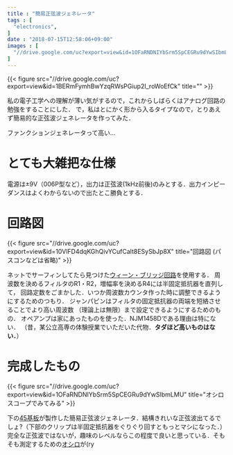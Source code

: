 ```yaml
---
title : "簡易正弦波ジェネレータ"
tags : [
  "electronics",
]
date : "2018-07-15T12:58:06+09:00"
images : [
  "//drive.google.com/uc?export=view&id=1OFaRNDNIYbSrm5SpCEGRu9dYwSIbmLMU",
]
---
```


{{< figure src="//drive.google.com/uc?export=view&id=1BERmFymhBwYzqRWsPGiup2I_roWoEfCk" title="" >}}

私の電子工学への理解が薄い気がするので，これからしばらくはアナログ回路の勉強をすることにした．
で，私はとにかく形から入るタイプなので，とりあえず簡易的な正弦波ジェネレータを作ってみた．  
<!--more-->
ファンクションジェネレータって高い...

# とても大雑把な仕様

電源は±9V（006P型など），出力は正弦波(1kHz前後)のみとする．出力インピーダンスはよくわからないので出たとこ勝負とする．

# 回路図

{{< figure src="//drive.google.com/uc?export=view&id=10VlFD4dqKGhQivYCufCalt8ESySbJp8X" title="回路図 (パスコンなどは省略)" >}}

ネットでサーフィンしてたら見つけた[ウィーン・ブリッジ回路](https://www.weblio.jp/content/%E3%82%A6%E3%82%A3%E3%83%BC%E3%83%B3%E3%83%BB%E3%83%96%E3%83%AA%E3%83%83%E3%82%B8%E7%99%BA%E6%8C%AF%E5%9B%9E%E8%B7%AF)<!-- Wikiに頁が無かった !  -->を使用する．
周波数を決めるフィルタのR1・R2，増幅率を決めるR4には半固定抵抗器を直列して，
回路定数をごまかした．いつか周波数カウンタ作った時に調整できるようにするためのつもり．
ジャンパピンはフィルタの固定抵抗器の両端を短絡させることでより高い周波数
（理論上は無限）まで設定できるようにするためのもの．
オペアンプは家にあったものを使った．NJM1458Dである理由は特にない．
（昔，某公立高専の体験授業でいただいた代物．**タダほど高いものはない．**）

# 完成したもの

{{< figure src="//drive.google.com/uc?export=view&id=1OFaRNDNIYbSrm5SpCEGRu9dYwSIbmLMU" title="オシロスコープでみてみる" >}}

下の[45基板](http://akizukidenshi.com/catalog/g/gP-11735/)が製作した簡易正弦波ジェネレータ．結構きれいな正弦波出てるでしょ?（下部のクリップは半固定抵抗器をぐりぐり回すともっとマシになった．）完全な正弦波ではないが，趣味のレベルならこの程度で良いと思っている．そもそも測定するための[オシロ](http://akizukidenshi.com/catalog/g/gK-09710/)が(ry
